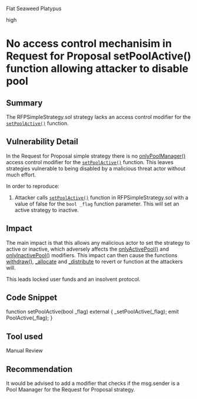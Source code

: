 Flat Seaweed Platypus

high

# No access control mechanisim in Request for Proposal setPoolActive() function allowing attacker to disable pool
## Summary
The RFPSimpleStrategy.sol strategy lacks an access control modifier for the [`setPoolActive()`](https://github.com/sherlock-audit/2023-09-Gitcoin/blob/main/allo-v2/contracts/strategies/rfp-simple/RFPSimpleStrategy.sol#L219) function. 

## Vulnerability Detail
In the Request for Proposal simple strategy there is no [onlyPoolManager()](https://github.com/sherlock-audit/2023-09-Gitcoin/blob/main/allo-v2/contracts/strategies/BaseStrategy.sol#L67) access control modifier for the [`setPoolActive()`](https://github.com/sherlock-audit/2023-09-Gitcoin/blob/main/allo-v2/contracts/strategies/rfp-simple/RFPSimpleStrategy.sol#L219) function.
This leaves strategies vulnerable to being disabled by a malicious threat actor without much effort.

In order to reproduce:

1. Attacker calls [`setPoolActive()`](https://github.com/sherlock-audit/2023-09-Gitcoin/blob/main/allo-v2/contracts/strategies/rfp-simple/RFPSimpleStrategy.sol#L219) function in RFPSimpleStrategy.sol with a value of false for the `bool _flag` function parameter. This will set an active strategy to inactive.

## Impact
The main impact is that this allows any malicious actor to set the strategy to active or inactive, which adversely affects the [onlyActivePool()](https://github.com/sherlock-audit/2023-09-Gitcoin/blob/main/allo-v2/contracts/strategies/BaseStrategy.sol#L74) and [onlyInactivePool()](https://github.com/sherlock-audit/2023-09-Gitcoin/blob/main/allo-v2/contracts/strategies/BaseStrategy.sol#L81) modifiers. This impact can then cause the functions [withdraw()](https://github.com/sherlock-audit/2023-09-Gitcoin/blob/main/allo-v2/contracts/strategies/rfp-simple/RFPSimpleStrategy.sol#L295), [_allocate](https://github.com/sherlock-audit/2023-09-Gitcoin/blob/main/allo-v2/contracts/strategies/rfp-simple/RFPSimpleStrategy.sol#L386) and [_distribute](https://github.com/sherlock-audit/2023-09-Gitcoin/blob/main/allo-v2/contracts/strategies/rfp-simple/RFPSimpleStrategy.sol#L417) to revert or function at the attackers will.

This leads locked user funds and an insolvent protocol.

## Code Snippet
 function setPoolActive(bool _flag) external {
        _setPoolActive(_flag);
        emit PoolActive(_flag);
    }

## Tool used
Manual Review

## Recommendation
It would be advised to add a modifier that checks if the msg.sender is a Pool Maanager for the Request for Proposal strategy.